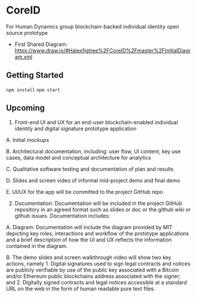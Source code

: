 # CoreID

For Human Dynamics group blockchain-backed individual identity open source prototype

* First Shared Diagram: https://www.draw.io/#Halexfigtree%2FCoreID%2Fmaster%2FInitialDiagram.xml

## Getting Started 
`npm install`
`npm start`

## Upcoming 

1. Front-end UI and UX for an end-user blockchain-enabled individual identity and digital signature prototype application

A. Initial mockups

B. Architectural documentation, including: user flow, UI content, key use cases, data model and conceptual architecture for analytics

C. Qualitative software testing and documentation of plan and results

D. Slides and screen video of informal mid-project demo and final demo

E. UI/UX for the app will be committed to the project GitHub repo

2. Documentation:
Documentation will be included in the project GitHub repository in an agreed format such as slides or doc or the github wiki or github issues. Documentation includes:

A. Diagram: Documentation will include the diagram provided by MIT depicting key roles, interactions and workflow of the prototype applications and a brief description of how the UI and UX reflects the information contained in the diagram.

B. The demo slides and screen walkthrough video will show two key actions, namely 1. Digital signatures used to sign legal contracts and notices are publicly verifiable by use of the public key associated with a Bitcoin and/or Ethereum public blockchains address associated with the signer; and 2. Digitally signed contracts and legal notices accessible at a standard URL on the web in the form of human readable pure text files.
